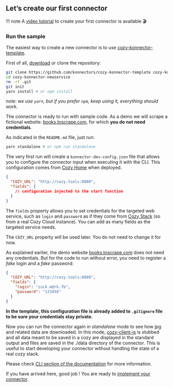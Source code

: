 ## Let’s create our first connector

!!! note
    A [video tutorial](https://www.youtube.com/watch?v=gp0cE8kHEBc&list=PLBgB0F1WGyOXMqKZe-Q1ql0Fz-ohPkq6-)  to create your first connector is available 🎬

### Run the sample

The easiest way to create a new connector is to use [cozy-konnector-template](https://github.com/konnectors/cozy-konnector-template).

First of all, [download](https://github.com/konnectors/cozy-konnector-template/archive/master.zip) or clone the repository:

```sh
git clone https://github.com/konnectors/cozy-konnector-template cozy-konnector-newservice
cd cozy-konnector-newservice
rm -rf .git
git init
yarn install # or npm install
```

_note: we use `yarn`, but if you prefer `npm`, keep using it, everything should work._

The connector is ready to run with sample code.
As a demo we will scrape a fictional website: [books.toscrape.com](http://books.toscrape.com), for which **you do not need credentials**.

As indicated in the `README.md` file, just run:

```sh
yarn standalone # or npm run standalone
```

The very first run will create a `konnector-dev-config.json` file that allows you to configure the connector input when executing it with the CLI.
This configuration comes from [Cozy Home][] when deployed.

```json
{
  "COZY_URL": "http://cozy.tools:8080",
  "fields": {
    // configuration injected to the start function
  }
}
```

The `fields` property allows you to set credentials for the targeted web service, such as `login` and `password` as if they come from [Cozy Stack][] (so from a real Cozy Cloud instance). You can add as many fields as the targeted service needs. 

The `COZY_URL` property will be used later. You do not need to change it for now.

As explained earlier, the demo website [books.toscrape.com](http://books.toscrape.com) does not need any credentials.
But for the code to run without error, you need to register a _fake_ login and a _fake_ password:

```json
{
  "COZY_URL": "http://cozy.tools:8080",
  "fields": {
    "login": "zuck.m@rk.fb",
    "password": "123456"
  }
}
```

**In the template, this configuration file is already added to `.gitignore` file to be sure your credentials stay private.**

Now you can run the connector again in _standalone_ mode to see how jpg and related data are downloaded.
In this mode, [cozy-client-js][] is stubbed and all data meant to be saved in a cozy are displayed in the standard output and files are saved in the ./data directory of the connector.
This is useful to start developing your connector without handling the state of a real cozy stack.

Please check [CLI section of the documentation](https://docs.cozy.io/en/cozy-konnector-libs/cli/) for more information.

If you have arrived here, good job ! You are ready to [implement your connector](./scrape-data.md).

[Cozy Home]: https://github.com/cozy/cozy-home

[Cozy Stack]: https://github.com/cozy/cozy-stack

[cozy-client-js]: https://github.com/cozy/cozy-client-js
